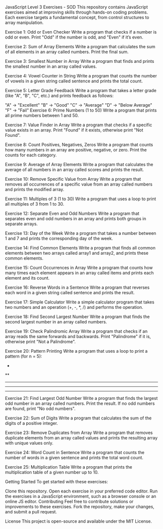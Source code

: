 JavaScript Level 3 Exercises - SOD
This repository contains JavaScript exercises aimed at improving skills through hands-on coding problems. Each exercise targets a fundamental concept, from control structures to array manipulation.

Exercise 1: Odd or Even Checker
Write a program that checks if a number is odd or even. Print "Odd" if the number is odd, and "Even" if it’s even.

Exercise 2: Sum of Array Elements
Write a program that calculates the sum of all elements in an array called numbers. Print the final sum.

Exercise 3: Smallest Number in Array
Write a program that finds and prints the smallest number in an array called values.

Exercise 4: Vowel Counter in String
Write a program that counts the number of vowels in a given string called sentence and prints the total count.

Exercise 5: Letter Grade Feedback
Write a program that takes a letter grade (like "A", "B", "C", etc.) and prints feedback as follows:

"A" -> "Excellent"
"B" -> "Good"
"C" -> "Average"
"D" -> "Below Average"
"F" -> "Fail"
Exercise 6: Prime Numbers (1 to 50)
Write a program that prints all prime numbers between 1 and 50.

Exercise 7: Value Finder in Array
Write a program that checks if a specific value exists in an array. Print "Found" if it exists, otherwise print "Not Found".

Exercise 8: Count Positives, Negatives, Zeros
Write a program that counts how many numbers in an array are positive, negative, or zero. Print the counts for each category.

Exercise 9: Average of Array Elements
Write a program that calculates the average of all numbers in an array called scores and prints the result.

Exercise 10: Remove Specific Value from Array
Write a program that removes all occurrences of a specific value from an array called numbers and prints the modified array.

Exercise 11: Multiples of 3 (1 to 30)
Write a program that uses a loop to print all multiples of 3 from 1 to 30.

Exercise 12: Separate Even and Odd Numbers
Write a program that separates even and odd numbers in an array and prints both groups in separate arrays.

Exercise 13: Day of the Week
Write a program that takes a number between 1 and 7 and prints the corresponding day of the week.

Exercise 14: Find Common Elements
Write a program that finds all common elements between two arrays called array1 and array2, and prints these common elements.

Exercise 15: Count Occurrences in Array
Write a program that counts how many times each element appears in an array called items and prints each element and its count.

Exercise 16: Reverse Words in a Sentence
Write a program that reverses each word in a given string called sentence and prints the result.

Exercise 17: Simple Calculator
Write a simple calculator program that takes two numbers and an operation (+, -, *, /) and performs the operation.

Exercise 18: Find Second Largest Number
Write a program that finds the second largest number in an array called numbers.

Exercise 19: Check Palindromic Array
Write a program that checks if an array reads the same forwards and backwards. Print "Palindrome" if it is, otherwise print "Not a Palindrome".

Exercise 20: Pattern Printing
Write a program that uses a loop to print a pattern (for n = 5):

*
**
***
****
*****
Exercise 21: Find Largest Odd Number
Write a program that finds the largest odd number in an array called numbers. Print the result. If no odd numbers are found, print "No odd numbers".

Exercise 22: Sum of Digits
Write a program that calculates the sum of the digits of a positive integer.

Exercise 23: Remove Duplicates from Array
Write a program that removes duplicate elements from an array called values and prints the resulting array with unique values only.

Exercise 24: Word Count in Sentence
Write a program that counts the number of words in a given sentence and prints the total word count.

Exercise 25: Multiplication Table
Write a program that prints the multiplication table of a given number up to 10.

Getting Started
To get started with these exercises:

Clone this repository.
Open each exercise in your preferred code editor.
Run the exercises in a JavaScript environment, such as a browser console or an online JS editor.
Contributing
Feel free to contribute solutions or improvements to these exercises. Fork the repository, make your changes, and submit a pull request.

License
This project is open-source and available under the MIT License.

